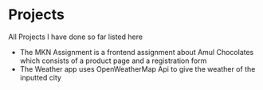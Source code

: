# Projects
All Projects I have done so far listed here

- The MKN Assignment is a frontend assignment about Amul Chocolates which consists of a product page and a registration form
- The Weather app uses OpenWeatherMap Api to give the weather of the inputted city
